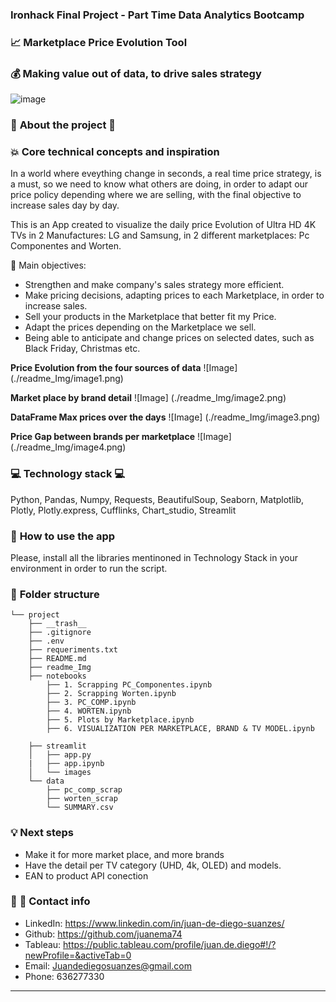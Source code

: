 
### **Ironhack Final Project - Part Time Data Analytics Bootcamp** 
### :chart_with_upwards_trend: **Marketplace Price Evolution Tool** 
### :moneybag: **Making value out of data, to drive sales strategy**

![image](./images/samsung_vs_lg_)


### :dart: **About the project** :dart:
### :boom: **Core technical concepts and inspiration**
In a world where eveything change in seconds, a real time price strategy, is a must, so we need to know what others are doing, in order to adapt our price policy depending where we are selling, with the final objective to increase sales day by day.

This is an App created to visualize the daily price Evolution of Ultra HD 4K TVs in 2 Manufactures: LG and Samsung, in 2 different marketplaces: Pc Componentes and Worten.

:pushpin: Main objectives:
- Strengthen and make company's sales strategy more efficient.
- Make pricing decisions, adapting prices to each Marketplace, in order to increase sales.
- Sell your products in the Marketplace that better fit my Price.
- Adapt the prices depending on the Marketplace we sell.
- Being able to anticipate and change prices on selected dates, such as Black Friday, Christmas etc.

**Price Evolution from the four sources of data**
![Image] (./readme_Img/image1.png)

**Market place by brand detail**
![Image] (./readme_Img/image2.png)

**DataFrame Max prices over the days**
![Image] (./readme_Img/image3.png)

**Price Gap between brands per marketplace**
![Image] (./readme_Img/image4.png)


### :computer: **Technology stack** :computer:
Python, Pandas, Numpy, Requests, BeautifulSoup, Seaborn, Matplotlib, Plotly, Plotly.express, Cufflinks, Chart_studio, Streamlit




### :wrench: **How to use the app**
Please, install all the libraries mentinoned in Technology Stack in your environment in order to run the script.



### 📁 **Folder structure**
```
└── project
    ├── __trash__
    ├── .gitignore
    ├── .env
    ├── requeriments.txt
    ├── README.md
    ├── readme_Img
    ├── notebooks
        ├── 1. Scrapping PC_Componentes.ipynb
        ├── 2. Scrapping Worten.ipynb
        ├── 3. PC_COMP.ipynb
        ├── 4. WORTEN.ipynb
        ├── 5. Plots by Marketplace.ipynb
        ├── 6. VISUALIZATION PER MARKETPLACE, BRAND & TV MODEL.ipynb

    ├── streamlit
    │   ├── app.py
    |   ├── app.ipynb
    │   └── images
    └── data
        ├── pc_comp_scrap
        ├── worten_scrap
        └── SUMMARY.csv
```


### :bulb: **Next steps**
- Make it for more market place, and more brands
- Have the detail per TV category (UHD, 4k, OLED) and models.
- EAN to product API conection

### 💌 :link: **Contact info**
- LinkedIn: https://www.linkedin.com/in/juan-de-diego-suanzes/
- Github: https://github.com/juanema74
- Tableau: https://public.tableau.com/profile/juan.de.diego#!/?newProfile=&activeTab=0
- Email: Juandediegosuanzes@gmail.com
- Phone: 636277330

---

